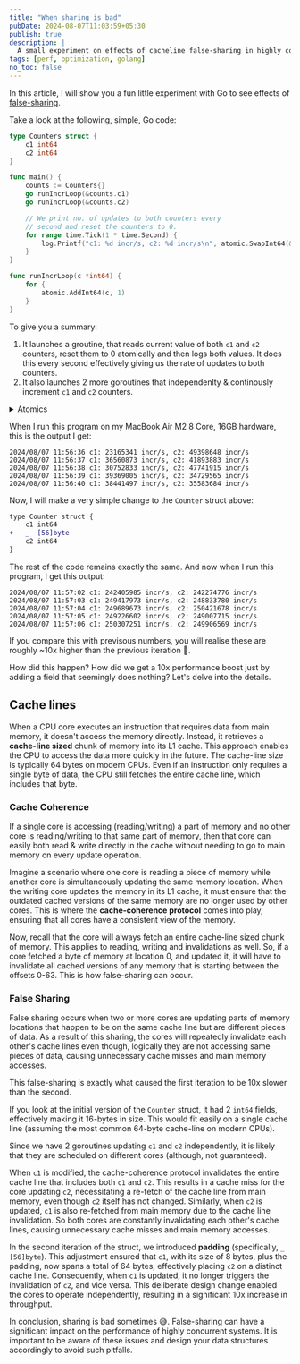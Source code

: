 ```yaml
---
title: "When sharing is bad"
pubDate: 2024-08-07T11:03:59+05:30
publish: true
description: |
  A small experiment on effects of cacheline false-sharing in highly concurrent systems.
tags: [perf, optimization, golang]
no_toc: false
---
```


In this article, I will show you a fun little experiment with Go to see effects of [false-sharing](https://en.wikipedia.org/wiki/False_sharing#Multiprocessor_CPU_caches). 

Take a look at the following, simple, Go code:

```go
type Counters struct {
	c1 int64
	c2 int64
}

func main() {
	counts := Counters{}
	go runIncrLoop(&counts.c1)
	go runIncrLoop(&counts.c2)

	// We print no. of updates to both counters every
	// second and reset the counters to 0.
	for range time.Tick(1 * time.Second) {
		log.Printf("c1: %d incr/s, c2: %d incr/s\n", atomic.SwapInt64(&counts.c1, 0), atomic.SwapInt64(&counts.c2, 0))
	}
}

func runIncrLoop(c *int64) {
	for {
		atomic.AddInt64(c, 1)
	}
}
```

To give you a summary:

1. It launches a groutine, that reads current value of both `c1` and `c2` counters, reset them to 0 atomically and then logs both values. It does this every second effectively giving us the rate of updates to both counters.
2. It also launches 2 more goroutines that independenlty & continously increment `c1` and `c2` counters.

<details>
<summary>Atomics</summary>
 We are using `atomic.AddInt64` and `atomic.SwapInt64` functions to ensure that the counters are updated atomically. This is needed because we are updating the counters from multiple goroutines concurrently.
</details>

When I run this program on my MacBook Air M2 8 Core, 16GB hardware, this is the output I get:

```
2024/08/07 11:56:36 c1: 23165341 incr/s, c2: 49398648 incr/s
2024/08/07 11:56:37 c1: 36560873 incr/s, c2: 41893883 incr/s
2024/08/07 11:56:38 c1: 30752833 incr/s, c2: 47741915 incr/s
2024/08/07 11:56:39 c1: 39369005 incr/s, c2: 34729565 incr/s
2024/08/07 11:56:40 c1: 38441497 incr/s, c2: 35583684 incr/s
```

Now, I will make a very simple change to the `Counter` struct above:

```diff
type Counter struct {
	c1 int64
+   _  [56]byte
	c2 int64
}
```
The rest of the code remains exactly the same. And now when I run this program, I get this output:

```
2024/08/07 11:57:02 c1: 242405985 incr/s, c2: 242274776 incr/s
2024/08/07 11:57:03 c1: 249417973 incr/s, c2: 248833780 incr/s
2024/08/07 11:57:04 c1: 249689673 incr/s, c2: 250421678 incr/s
2024/08/07 11:57:05 c1: 249226602 incr/s, c2: 249007715 incr/s
2024/08/07 11:57:06 c1: 250307251 incr/s, c2: 249906569 incr/s
```

If you compare this with previsous numbers, you will realise these are roughly ~10x higher than the previous iteration 🤯. 

How did this happen? How did we get a 10x performance boost just by adding a field that seemingly does nothing? Let's delve into the details.

## Cache lines

When a CPU core executes an instruction that requires data from main memory, it doesn't access the memory directly. Instead, it retrieves a **cache-line sized** chunk of memory into its L1 cache. This approach enables the CPU to access the data more quickly in the future. The cache-line size is typically 64 bytes on modern CPUs. Even if an instruction only requires a single byte of data, the CPU still fetches the entire cache line, which includes that byte.

### Cache Coherence

If a single core is accessing (reading/writing) a part of memory and no other core is reading/writing to that same part of memory, then that core can easily both read & write directly in the cache without needing to go to main memory on every update operation.

Imagine a scenario where one core is reading a piece of memory while another core is simultaneously updating the same memory location. When the writing core updates the memory in its L1 cache, it must ensure that the outdated cached versions of the same memory are no longer used by other cores. This is where the **cache-coherence protocol** comes into play, ensuring that all cores have a consistent view of the memory.

Now, recall that the core will always fetch an entire cache-line sized chunk of memory. This applies to reading, writing and invalidations as well. So, if a core fetched a byte of memory at location 0, and updated it, it will have to invalidate all cached versions of any memory that is starting between the offsets 0-63. This is how false-sharing can occur.

### False Sharing

False sharing occurs when two or more cores are updating parts of memory locations that happen to be on the same cache line but are different pieces of data. As a result of this sharing, the cores will repeatedly invalidate each other's cache lines even though, logically they are not accessing same pieces of data, causing unnecessary cache misses and main memory accesses.

This false-sharing is exactly what caused the first iteration to be 10x slower than the second.

If you look at the initial version of the `Counter` struct, it had 2 `int64` fields, effectively making it 16-bytes in size. This would fit easily on a single cache line (assuming the most common 64-byte cache-line on modern CPUs). 

Since we have 2 goroutines updating `c1` and `c2` independently, it is likely that they are scheduled on different cores (although, not guaranteed). 

When `c1` is modified, the cache-coherence protocol invalidates the entire cache line that includes both `c1` and `c2`. This results in a cache miss for the core updating `c2`, necessitating a re-fetch of the cache line from main memory, even though `c2` itself has not changed. Similarly, when `c2` is updated, `c1` is also re-fetched from main memory due to the cache line invalidation. So both cores are constantly invalidating each other's cache lines, causing unnecessary cache misses and main memory accesses.

In the second iteration of the struct, we introduced **padding** (specifically, `_    [56]byte`). This adjustment ensured that `c1`, with its size of 8 bytes, plus the padding, now spans a total of 64 bytes, effectively placing `c2` on a distinct cache line. Consequently, when `c1` is updated, it no longer triggers the invalidation of `c2`, and vice versa.
This deliberate design change enabled the cores to operate independently, resulting in a significant 10x increase in throughput.

In conclusion, sharing is bad sometimes 😅. False-sharing can have a significant impact on the performance of highly concurrent systems. It is important to be aware of these issues and design your data structures accordingly to avoid such pitfalls.
